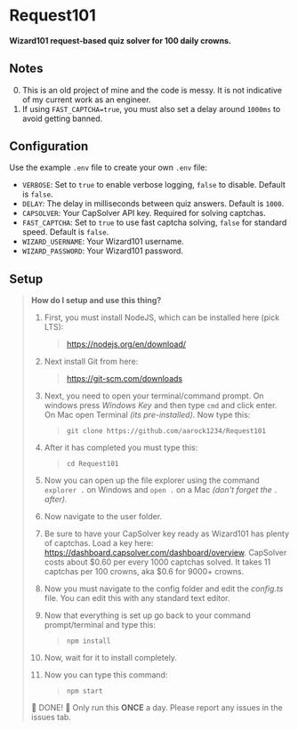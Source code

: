 # Request101

#### Wizard101 request-based quiz solver for 100 daily crowns.

## Notes

0. This is an old project of mine and the code is messy. It is not indicative of my current work as an engineer.
1. If using `FAST_CAPTCHA=true`, you must also set a delay around `1000ms` to avoid getting banned.

## Configuration

Use the example `.env` file to create your own `.env` file:

-   `VERBOSE`: Set to `true` to enable verbose logging, `false` to disable. Default is `false`.
-   `DELAY`: The delay in milliseconds between quiz answers. Default is `1000`.
-   `CAPSOLVER`: Your CapSolver API key. Required for solving captchas.
-   `FAST_CAPTCHA`: Set to `true` to use fast captcha solving, `false` for standard speed. Default is `false`.
-   `WIZARD_USERNAME`: Your Wizard101 username.
-   `WIZARD_PASSWORD`: Your Wizard101 password.

## Setup

> **How do I setup and use this thing?**
>
> 1. First, you must install NodeJS, which can be installed here (pick LTS):
>
>     > https://nodejs.org/en/download/
>
> 2. Next install Git from here:
>
>     > https://git-scm.com/downloads
>
> 3. Next, you need to open your terminal/command prompt. On windows press _Windows Key_ and then type `cmd` and click enter. On Mac open Terminal _(its pre-installed)_. Now type this:
>
>     > `git clone https://github.com/aarock1234/Request101`
>
> 4. After it has completed you must type this:
>
>     > `cd Request101`
>
> 5. Now you can open up the file explorer using the command `explorer .` on Windows and `open .` on a Mac _(don't forget the `.` after)_.
> 6. Now navigate to the user folder.
> 7. Be sure to have your CapSolver key ready as Wizard101 has plenty of captchas. Load a key here: https://dashboard.capsolver.com/dashboard/overview. CapSolver costs about $0.60 per every 1000 captchas solved. It takes 11 captchas per 100 crowns, aka $0.6 for 9000+ crowns.
> 8. Now you must navigate to the config folder and edit the _config.ts_ file. You can edit this with any standard text editor.
> 9. Now that everything is set up go back to your command prompt/terminal and type this:
>
>     > `npm install`
>
> 10. Now, wait for it to install completely.
> 11. Now you can type this command:
>     > `npm start`
>
> 🎉 DONE! 🥳 Only run this **ONCE** a day. Please report any issues in the issues tab.
